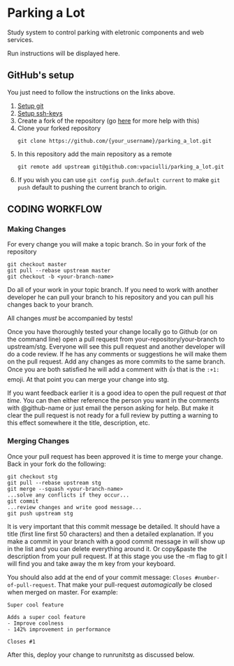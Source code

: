 # Parking a Lot

Study system to control parking with eletronic components and web services.

Run instructions will be displayed here.

## GitHub's setup

You just need to follow the instructions on the links above.

1. [Setup git](https://help.github.com/articles/set-up-git)
2. [Setup ssh-keys](https://help.github.com/articles/generating-ssh-keys)
3. Create a fork of the repository (go [here](https://help.github.com/articles/fork-a-repo) for more help with this)
4. Clone your forked repository
    ````
    git clone https://github.com/{your_username}/parking_a_lot.git
    ````
5. In this repository add the main repository as a remote
    ````
    git remote add upstream git@github.com:vpaciulli/parking_a_lot.git
    ````
6. If you wish you can use `git config push.default current` to make `git push` default to pushing the current branch to origin.

## CODING WORKFLOW

### Making Changes

For every change you will make a topic branch. So in your fork of the repository
````
git checkout master
git pull --rebase upstream master
git checkout -b <your-branch-name>
````

Do all of your work in your topic branch. If you need to work with another developer he can pull your branch to his repository and you can pull his changes back to your branch.

All changes _must_ be accompanied by tests!

Once you have thoroughly tested your change locally go to Github (or on the command line) open a pull request from your-repository/your-branch to upstream/stg. Everyone will
see this pull request and another developer will do a code review. If he has any comments or suggestions he will make them on the pull request. Add any changes as more commits
to the same branch. Once you are both satisfied he will add a comment with :+1: that is the `:+1:` emoji. At that point you can merge your change into stg.

If you want feedback earlier it is a good idea to open the pull request _at that time_. You can then either reference the person you want in the comments with @github-name or just
email the person asking for help. But make it clear the pull request is not ready for a full review by putting a warning to this effect somewhere it the title, description, etc.

### Merging Changes

Once your pull request has been approved it is time to merge your change. Back in your fork do the following:

````
git checkout stg
git pull --rebase upstream stg
git merge --squash <your-branch-name>
...solve any conflicts if they occur...
git commit
...review changes and write good message...
git push upstream stg
````

It is very important that this commit message be detailed. It should have a title (first line first 50 characters) and then a detailed explanation. If you make a commit in your branch
with a good commit message in will show up in the list and you can delete everything around it. Or copy&paste the description from your pull request. If at this stage you use the -m flag
to git I will find you and take away the m key from your keyboard.


You should also add at the end of your commit message: ``Closes #number-of-pull-request``.
That make your pull-request _automagically_ be closed when merged on master.
For example:

````
Super cool feature

Adds a super cool feature
- Improve coolness
- 142% improvement in performance

Closes #1
````

After this, deploy your change to runrunitstg as discussed below.

